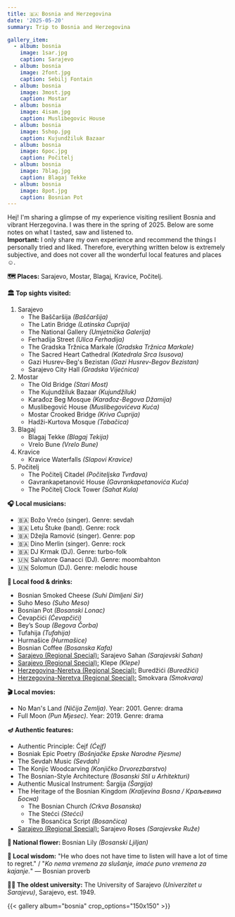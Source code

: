 ```yaml
---
title: 🇧🇦 Bosnia and Herzegovina
date: '2025-05-20'
summary: Trip to Bosnia and Herzegovina

gallery_item:
  - album: bosnia
    image: 1sar.jpg
    caption: Sarajevo
  - album: bosnia
    image: 2font.jpg
    caption: Sebilj Fontain
  - album: bosnia
    image: 3most.jpg
    caption: Mostar
  - album: bosnia
    image: 4isam.jpg
    caption: Muslibegovic House 
  - album: bosnia
    image: 5shop.jpg
    caption: Kujundžiluk Bazaar
  - album: bosnia
    image: 6poc.jpg
    caption: Počitelj
  - album: bosnia
    image: 7blag.jpg
    caption: Blagaj Tekke
  - album: bosnia
    image: 8pot.jpg
    caption: Bosnian Pot
---
```

Hej! I'm sharing a glimpse of my experience visiting resilient Bosnia and vibrant Herzegovina. I was there in the spring of 2025. Below are some notes on what I tasted, saw and listened to.<br>
<b>Important:</b> I only share my own experience and recommend the things I personally tried and liked. Therefore, everything written below is extremely subjective, and does not cover all the wonderful local features and places ☺️.

<b>🗺 Places:</b> Sarajevo, Mostar, Blagaj, Kravice, Počitelj.<br>

<b>🏛 Top sights visited: </b>
1. Sarajevo
    - The Baščaršija <i>(Baščaršija)</i>
    - The Latin Bridge <i>(Latinska Ćuprija)</i>
    - The National Gallery <i>(Umjetnička Galerija)</i>
    - Ferhadija Street <i>(Ulica Ferhadija)</i>
    - The Gradska Tržnica Markale <i>(Gradska Tržnica Markale)</i>
    - The Sacred Heart Cathedral <i>(Katedrala Srca Isusova)</i>
    - Gazi Husrev-Beg's Bezistan <i>(Gazi Husrev-Begov Bezistan)</i>
    - Sarajevo City Hall <i>(Gradska Vijećnica)</i>
2. Mostar
    - The Old Bridge <i>(Stari Most)</i>
    - The Kujundžiluk Bazaar <i>(Kujundžiluk)</i>
    - Karađoz Beg Mosque <i>(Karađoz-Begova Džamija)</i>
    - Muslibegović House <i>(Muslibegovićeva Kuća)</i>
    - Mostar Crooked Bridge <i>(Kriva Ćuprija)</i>
    - Hadži-Kurtova Mosque <i>(Tabačica)</i> 
3. Blagaj
    - Blagaj Tekke <i>(Blagaj Tekija)</i>
    - Vrelo Bune <i>(Vrelo Bune)</i>
4. Kravice 
    - Kravice Waterfalls <i>(Slapovi Kravice)</i>
5. Počitelj
    - The Počitelj Citadel <i>(Počiteljska Tvrđava)</i>
    - Gavrankapetanović House <i>(Gavrankapetanovića Kuća)</i>
    - The Počitelj Clock Tower <i>(Sahat Kula)</i>
     

<b>🎧 Local musicians: </b>
- 🇧🇦 Božo Vrećo (singer). Genre: sevdah
- 🇧🇦 Letu Štuke (band). Genre: rock
- 🇧🇦 Džejla Ramović (singer). Genre: pop
- 🇧🇦 Dino Merlin (singer). Genre: rock
- 🇧🇦 DJ Krmak (DJ). Genre: turbo-folk
- 🇺🇳 Salvatore Ganacci (DJ). Genre: moombahton
- 🇺🇳 Solomun (DJ). Genre: melodic house


<b>🥘 Local food & drinks: </b>
- Bosnian Smoked Cheese <i>(Suhi Dimljeni Sir)</i>
- Suho Meso <i>(Suho Meso)</i>
- Bosnian Pot <i>(Bosanski Lonac)</i>
- Ćevapčići <i>(Ćevapčići)</i>
- Bey’s Soup <i>(Begova Čorba)</i>
- Tufahija <i>(Tufahija)</i>
- Hurmašice <i>(Hurmašice)</i>
- Bosnian Coffee <i>(Bosanska Kafa)</i>
- <u>Sarajevo (Regional Special):</u> Sarajevo Sahan <i>(Sarajevski Sahan)</i>
- <u>Sarajevo (Regional Special):</u> Klepe <i>(Klepe)</i>
- <u>Herzegovina-Neretva (Regional Special):</u> Buredžići <i>(Buredžići)</i>
- <u>Herzegovina-Neretva (Regional Special):</u> Smokvara <i>(Smokvara)</i>


<b>🎬 Local movies:</b>
- No Man's Land <i>(Ničija Zemlja)</i>. Year: 2001. Genre: drama
- Full Moon <i>(Pun Mjesec)</i>. Year: 2019. Genre: drama


<b>🪔 Authentic features:</b>
- Authentic Principle: Ćejf <i>(Ćejf)</i>
- Bosniak Epic Poetry <i>(Bošnjačke Epske Narodne Pjesme)</i>
- The Sevdah Music <i>(Sevdah)</i>
- The Konjic Woodcarving <i>(Konjičko Drvorezbarstvo)</i>
- The Bosnian-Style Architecture <i>(Bosanski Stil u Arhitekturi)</i>
- Authentic Musical Instrument: Šargija <i>(Šargija)</i> 
- The Heritage of the Bosnian Kingdom <i>(Kraljevina Bosna / Краљевина Босна)</i>
    - The Bosnian Church <i>(Crkva Bosanska)</i>
    - The Stećci <i>(Stećci)</i>
    - The Bosančica Script <i>(Bosančica)</i>
- <u>Sarajevo (Regional Special):</u> Sarajevo Roses <i>(Sarajevske Ruže)</i>


<b>💐 National flower: </b> Bosnian Lily <i>(Bosanski Ljiljan)</i>


<b>🦉 Local wisdom:</b> "He who does not have time to listen will have a lot of time to regret." / "<i>Ko nema vremena za slušanje, imaće puno vremena za kajanje.</i>" — Bosnian proverb


<b>👨‍🎓 The oldest university:</b> The University of Sarajevo <i>(Univerzitet u Sarajevu)</i>, Sarajevo, est. 1949.  


{{< gallery album="bosnia" crop_options="150x150" >}}
   

